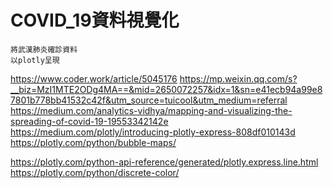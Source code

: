 # COVID_19資料視覺化
```
將武漢肺炎確診資料
以plotly呈現
```
https://www.coder.work/article/5045176
https://mp.weixin.qq.com/s?__biz=MzI1MTE2ODg4MA==&mid=2650072257&idx=1&sn=e41ecb94a99e87801b778bb41532c42f&utm_source=tuicool&utm_medium=referral
https://medium.com/analytics-vidhya/mapping-and-visualizing-the-spreading-of-covid-19-19553342142e
https://medium.com/plotly/introducing-plotly-express-808df010143d
https://plotly.com/python/bubble-maps/

https://plotly.com/python-api-reference/generated/plotly.express.line.html
https://plotly.com/python/discrete-color/
